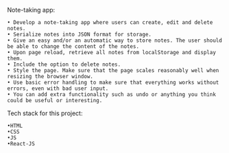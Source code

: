Note-taking app:

	• Develop a note-taking app where users can create, edit and delete notes. 
	• Serialize notes into JSON format for storage.
	• Give an easy and/or an automatic way to store notes. The user should be able to change the content of the notes. 
	• Upon page reload, retrieve all notes from localStorage and display them. 
	• Include the option to delete notes. 
	• Style the page. Make sure that the page scales reasonably well when resizing the browser window. 
	• Use basic error handling to make sure that everything works without errors, even with bad user input. 
	• You can add extra functionality such as undo or anything you think could be useful or interesting.

Tech stack for this project:

	•HTML
	•CSS
	•JS
	•React-JS 
